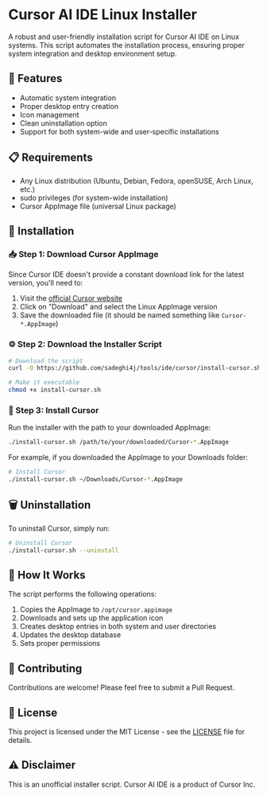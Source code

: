 # Cursor AI IDE Linux Installer

A robust and user-friendly installation script for Cursor AI IDE on Linux systems. This script automates the installation process, ensuring proper system integration and desktop environment setup.

## 🌟 Features

- Automatic system integration
- Proper desktop entry creation
- Icon management
- Clean uninstallation option
- Support for both system-wide and user-specific installations

## 📋 Requirements

- Any Linux distribution (Ubuntu, Debian, Fedora, openSUSE, Arch Linux, etc.)
- sudo privileges (for system-wide installation)
- Cursor AppImage file (universal Linux package)

## 🚀 Installation

### 📥 Step 1: Download Cursor AppImage
Since Cursor IDE doesn't provide a constant download link for the latest version, you'll need to:

1. Visit the [official Cursor website](https://cursor.sh)
2. Click on "Download" and select the Linux AppImage version
3. Save the downloaded file (it should be named something like `Cursor-*.AppImage`)

### ⚙️ Step 2: Download the Installer Script
```bash
# Download the script
curl -O https://github.com/sadeghi4j/tools/ide/cursor/install-cursor.sh

# Make it executable
chmod +x install-cursor.sh
```

### 🎯 Step 3: Install Cursor 
Run the installer with the path to your downloaded AppImage:
```bash
./install-cursor.sh /path/to/your/downloaded/Cursor-*.AppImage
```

For example, if you downloaded the AppImage to your Downloads folder:
```bash
# Install Cursor
./install-cursor.sh ~/Downloads/Cursor-*.AppImage
```

## 🗑️ Uninstallation

To uninstall Cursor, simply run:
```bash
# Uninstall Cursor
./install-cursor.sh --uninstall
```

## 🔧 How It Works

The script performs the following operations:

1. Copies the AppImage to `/opt/cursor.appimage`
2. Downloads and sets up the application icon
3. Creates desktop entries in both system and user directories
4. Updates the desktop database
5. Sets proper permissions

## 🤝 Contributing

Contributions are welcome! Please feel free to submit a Pull Request.

## 📄 License

This project is licensed under the MIT License - see the [LICENSE](LICENSE) file for details.

## ⚠️ Disclaimer

This is an unofficial installer script. Cursor AI IDE is a product of Cursor Inc.

